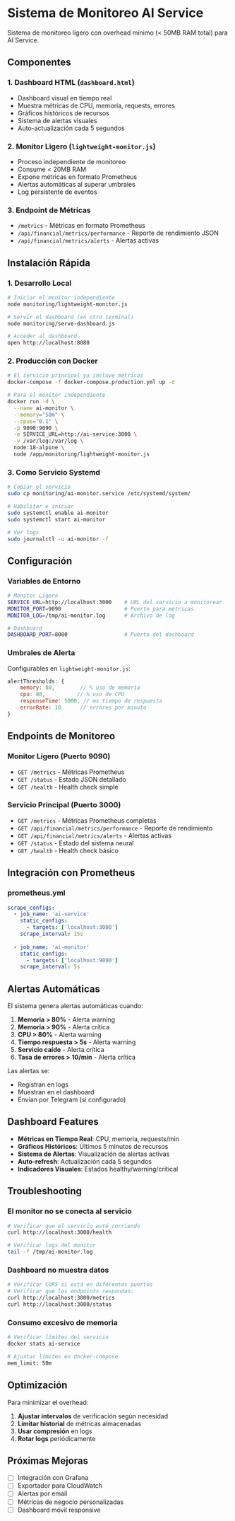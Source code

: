 # Sistema de Monitoreo AI Service

Sistema de monitoreo ligero con overhead mínimo (< 50MB RAM total) para AI Service.

## Componentes

### 1. Dashboard HTML (`dashboard.html`)
- Dashboard visual en tiempo real
- Muestra métricas de CPU, memoria, requests, errores
- Gráficos históricos de recursos
- Sistema de alertas visuales
- Auto-actualización cada 5 segundos

### 2. Monitor Ligero (`lightweight-monitor.js`)
- Proceso independiente de monitoreo
- Consume < 20MB RAM
- Expone métricas en formato Prometheus
- Alertas automáticas al superar umbrales
- Log persistente de eventos

### 3. Endpoint de Métricas
- `/metrics` - Métricas en formato Prometheus
- `/api/financial/metrics/performance` - Reporte de rendimiento JSON
- `/api/financial/metrics/alerts` - Alertas activas

## Instalación Rápida

### 1. Desarrollo Local

```bash
# Iniciar el monitor independiente
node monitoring/lightweight-monitor.js

# Servir el dashboard (en otro terminal)
node monitoring/serve-dashboard.js

# Acceder al dashboard
open http://localhost:8080
```

### 2. Producción con Docker

```bash
# El servicio principal ya incluye métricas
docker-compose -f docker-compose.production.yml up -d

# Para el monitor independiente
docker run -d \
  --name ai-monitor \
  --memory="50m" \
  --cpus="0.1" \
  -p 9090:9090 \
  -e SERVICE_URL=http://ai-service:3000 \
  -v /var/log:/var/log \
  node:18-alpine \
  node /app/monitoring/lightweight-monitor.js
```

### 3. Como Servicio Systemd

```bash
# Copiar el servicio
sudo cp monitoring/ai-monitor.service /etc/systemd/system/

# Habilitar e iniciar
sudo systemctl enable ai-monitor
sudo systemctl start ai-monitor

# Ver logs
sudo journalctl -u ai-monitor -f
```

## Configuración

### Variables de Entorno

```bash
# Monitor Ligero
SERVICE_URL=http://localhost:3000    # URL del servicio a monitorear
MONITOR_PORT=9090                    # Puerto para métricas
MONITOR_LOG=/tmp/ai-monitor.log      # Archivo de log

# Dashboard
DASHBOARD_PORT=8080                  # Puerto del dashboard
```

### Umbrales de Alerta

Configurables en `lightweight-monitor.js`:

```javascript
alertThresholds: {
    memory: 80,        // % uso de memoria
    cpu: 80,          // % uso de CPU
    responseTime: 5000, // ms tiempo de respuesta
    errorRate: 10      // errores por minuto
}
```

## Endpoints de Monitoreo

### Monitor Ligero (Puerto 9090)

- `GET /metrics` - Métricas Prometheus
- `GET /status` - Estado JSON detallado
- `GET /health` - Health check simple

### Servicio Principal (Puerto 3000)

- `GET /metrics` - Métricas Prometheus completas
- `GET /api/financial/metrics/performance` - Reporte de rendimiento
- `GET /api/financial/metrics/alerts` - Alertas activas
- `GET /status` - Estado del sistema neural
- `GET /health` - Health check básico

## Integración con Prometheus

### prometheus.yml

```yaml
scrape_configs:
  - job_name: 'ai-service'
    static_configs:
      - targets: ['localhost:3000']
    scrape_interval: 15s
    
  - job_name: 'ai-monitor'
    static_configs:
      - targets: ['localhost:9090']
    scrape_interval: 5s
```

## Alertas Automáticas

El sistema genera alertas automáticas cuando:

1. **Memoria > 80%** - Alerta warning
2. **Memoria > 90%** - Alerta crítica
3. **CPU > 80%** - Alerta warning
4. **Tiempo respuesta > 5s** - Alerta warning
5. **Servicio caído** - Alerta crítica
6. **Tasa de errores > 10/min** - Alerta crítica

Las alertas se:
- Registran en logs
- Muestran en el dashboard
- Envían por Telegram (si configurado)

## Dashboard Features

- **Métricas en Tiempo Real**: CPU, memoria, requests/min
- **Gráficos Históricos**: Últimos 5 minutos de recursos
- **Sistema de Alertas**: Visualización de alertas activas
- **Auto-refresh**: Actualización cada 5 segundos
- **Indicadores Visuales**: Estados healthy/warning/critical

## Troubleshooting

### El monitor no se conecta al servicio

```bash
# Verificar que el servicio esté corriendo
curl http://localhost:3000/health

# Verificar logs del monitor
tail -f /tmp/ai-monitor.log
```

### Dashboard no muestra datos

```bash
# Verificar CORS si está en diferentes puertos
# Verificar que los endpoints respondan:
curl http://localhost:3000/metrics
curl http://localhost:3000/status
```

### Consumo excesivo de memoria

```bash
# Verificar límites del servicio
docker stats ai-service

# Ajustar límites en docker-compose
mem_limit: 50m
```

## Optimización

Para minimizar el overhead:

1. **Ajustar intervalos** de verificación según necesidad
2. **Limitar historial** de métricas almacenadas
3. **Usar compresión** en logs
4. **Rotar logs** periódicamente

## Próximas Mejoras

- [ ] Integración con Grafana
- [ ] Exportador para CloudWatch
- [ ] Alertas por email
- [ ] Métricas de negocio personalizadas
- [ ] Dashboard móvil responsive